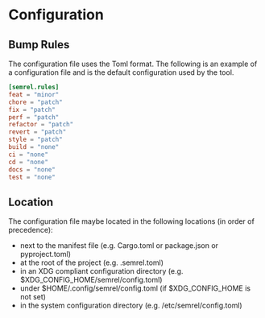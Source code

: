 # Configuration

## Bump Rules

The configuration file uses the Toml format. The following is an example of a configuration file and is the default configuration used by the tool.

```toml
[semrel.rules]
feat = "minor"
chore = "patch"
fix = "patch"
perf = "patch"
refactor = "patch"
revert = "patch"
style = "patch"
build = "none"
ci = "none"
cd = "none"
docs = "none"
test = "none"
```

## Location

The configuration file maybe located in the following locations (in order of precedence):

- next to the manifest file (e.g. Cargo.toml or package.json or pyproject.toml)
- at the root of the project (e.g. .semrel.toml)
- in an XDG compliant configuration directory (e.g. $XDG_CONFIG_HOME/semrel/config.toml)
- under $HOME/.config/semrel/config.toml (if $XDG_CONFIG_HOME is not set)
- in the system configuration directory (e.g. /etc/semrel/config.toml)
